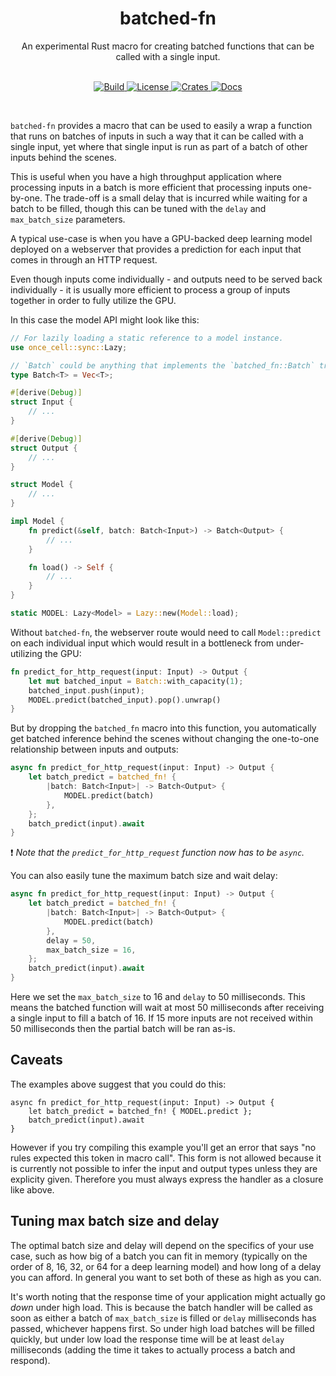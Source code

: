 <div align="center">
    <h1>batched-fn</h1>
    An experimental Rust macro for creating batched functions that can be called with a single input.
</div>
<br/>
<p align="center">
    <a href="https://github.com/epwalsh/batched-fn/actions">
        <img alt="Build" src="https://github.com/epwalsh/batched-fn/workflows/CI/badge.svg?event=push&branch=master">
    </a>
    <a href="https://github.com/epwalsh/batched-fn/blob/master/LICENSE">
        <img alt="License" src="https://img.shields.io/github/license/epwalsh/batched-fn.svg?color=blue&cachedrop">
    </a>
    <a href="https://crates.io/crates/batched-fn">
        <img alt="Crates" src="https://img.shields.io/crates/v/batched-fn.svg?color=blue">
    </a>
    <a href="https://docs.rs/batched-fn/">
        <img alt="Docs" src="https://img.shields.io/badge/docs.rs-API%20docs-blue">
    </a>
</p>
<br/>

`batched-fn` provides a macro that can be used to easily a wrap a function that runs on
batches of inputs in such a way that it can be called with
a single input, yet where that single input is run as part of a batch of other inputs behind
the scenes.

This is useful when you have a high throughput application where processing inputs in a batch
is more efficient that processing inputs one-by-one. The trade-off  is a small delay that is incurred
while waiting for a batch to be filled, though this can be tuned with the
`delay` and `max_batch_size` parameters.

A typical use-case is when you have a GPU-backed deep learning model deployed on a webserver that provides
a prediction for each input that comes in through an HTTP request.

Even though inputs come individually - and outputs need to be served back individually - it
is usually more efficient to process a group of inputs together in order to fully utilize the GPU.

In this case the model API might look like this:

```rust
// For lazily loading a static reference to a model instance.
use once_cell::sync::Lazy;

// `Batch` could be anything that implements the `batched_fn::Batch` trait.
type Batch<T> = Vec<T>;

#[derive(Debug)]
struct Input {
    // ...
}

#[derive(Debug)]
struct Output {
    // ...
}

struct Model {
    // ...
}

impl Model {
    fn predict(&self, batch: Batch<Input>) -> Batch<Output> {
        // ...
    }

    fn load() -> Self {
        // ...
    }
}

static MODEL: Lazy<Model> = Lazy::new(Model::load);
```

Without `batched-fn`, the webserver route would need to call `Model::predict` on each
individual input which would result in a bottleneck from under-utilizing the GPU:

```rust
fn predict_for_http_request(input: Input) -> Output {
    let mut batched_input = Batch::with_capacity(1);
    batched_input.push(input);
    MODEL.predict(batched_input).pop().unwrap()
}
```

But by dropping the `batched_fn` macro into this function, you automatically get batched
inference behind the scenes without changing the one-to-one relationship between inputs and
outputs:

```rust
async fn predict_for_http_request(input: Input) -> Output {
    let batch_predict = batched_fn! {
        |batch: Batch<Input>| -> Batch<Output> {
            MODEL.predict(batch)
        },
    };
    batch_predict(input).await
}
```

❗️ *Note that the `predict_for_http_request` function now has to be `async`.*

You can also easily tune the maximum batch size and wait delay:

```rust
async fn predict_for_http_request(input: Input) -> Output {
    let batch_predict = batched_fn! {
        |batch: Batch<Input>| -> Batch<Output> {
            MODEL.predict(batch)
        },
        delay = 50,
        max_batch_size = 16,
    };
    batch_predict(input).await
}
```

Here we set the `max_batch_size` to 16 and `delay`
to 50 milliseconds. This means the batched function will wait at most 50 milliseconds after receiving a single
input to fill a batch of 16. If 15 more inputs are not received within 50 milliseconds
then the partial batch will be ran as-is.

## Caveats

The examples above suggest that you could do this:

```rust,compile_fail
async fn predict_for_http_request(input: Input) -> Output {
    let batch_predict = batched_fn! { MODEL.predict };
    batch_predict(input).await
}
```

However if you try compiling this example you'll get an error that says "no rules expected this
token in macro call". This form is not allowed because it is currently not possible to infer
the input and output types unless they are explicity given. Therefore you must always express
the handler as a closure like above.

## Tuning max batch size and delay

The optimal batch size and delay will depend on the specifics of your use case, such as how big of a batch you can fit in memory
(typically on the order of 8, 16, 32, or 64 for a deep learning model) and how long of a delay you can afford.
In general you want to set both of these as high as you can.

It's worth noting that the response time of your application might actually go *down* under high load.
This is because the batch handler will be called as soon as either a batch of `max_batch_size` is filled or `delay` milliseconds
has passed, whichever happens first.
So under high load batches will be filled quickly, but under low load the response time will be at least `delay` milliseconds (adding the time
it takes to actually process a batch and respond).
